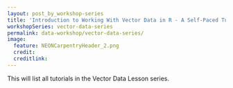 ```yaml
---
layout: post_by_workshop-series
title: 'Introduction to Working With Vector Data in R - A Self-Paced Tutorial Series'
workshopSeries: vector-data-series
permalink: data-workshop/vector-data-series/
image:
  feature: NEONCarpentryHeader_2.png
  credit: 
  creditlink: 
---
```


This will list all tutorials in the Vector Data Lesson series.
